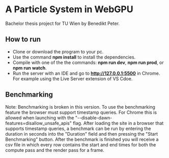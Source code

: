 # A Particle System in WebGPU
Bachelor thesis project for TU Wien by Benedikt Peter.

## How to run
* Clone or download the program to your pc.
* Use the command **npm install** to install the dependencies.
* Compile with one of the the commands: **npm run dev**, **npm run prod**, or **npm run watch**.
* Run the server with an IDE and go to **http://127.0.0.1:5500** in Chrome. For example using the Live Server extension of VS Cdoe.

## Benchmarking
Note: Benchmarking is broken in this version.
To use the benchmarking feature the browser must support timestamp queries. For Chrome this is allowed when launching with the "--disable-dawn-features=disallow_unsafe_apis" flag. After loading the site in a browser that supports timestamp queries, a benchmark can be run by entering the duration in seconds into the "Duration" field and then pressing the "Start Benchmarking" button. After the benchmark is finished you will receive a csv file in which every row contains the start and end times for both the compute pass and the render pass for a frame.